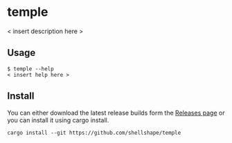# temple

< insert description here >

## Usage

```
$ temple --help
< insert help here >
```

## Install

You can either download the latest release builds form the [Releases page](https://github.com/shellshape/temple/releases) or you can install it using cargo install.
```
cargo install --git https://github.com/shellshape/temple
```